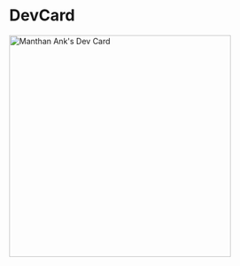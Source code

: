 # DevCard

<a href="https://app.daily.dev/DailyDevTips"><img src="https://github.com/manthanank/dev-card/blob/master/devcard.svg" width="400" alt="Manthan Ank's Dev Card"/></a>
